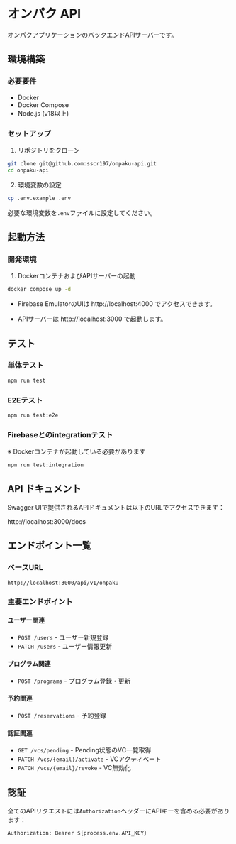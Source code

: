 # オンパク API

オンパクアプリケーションのバックエンドAPIサーバーです。

## 環境構築

### 必要要件

- Docker
- Docker Compose
- Node.js (v18以上)

### セットアップ

1. リポジトリをクローン

```bash
git clone git@github.com:sscr197/onpaku-api.git
cd onpaku-api
```

2. 環境変数の設定

```bash
cp .env.example .env
```

必要な環境変数を`.env`ファイルに設定してください。

## 起動方法

### 開発環境

1. DockerコンテナおよびAPIサーバーの起動

```bash
docker compose up -d
```

- Firebase EmulatorのUIは http://localhost:4000 でアクセスできます。

- APIサーバーは http://localhost:3000 で起動します。

## テスト

### 単体テスト

```bash
npm run test
```

### E2Eテスト

```bash
npm run test:e2e
```

### Firebaseとのintegrationテスト

※ Dockerコンテナが起動している必要があります

```bash
npm run test:integration
```

## API ドキュメント

Swagger UIで提供されるAPIドキュメントは以下のURLでアクセスできます：

http://localhost:3000/docs

## エンドポイント一覧

### ベースURL

```
http://localhost:3000/api/v1/onpaku
```

### 主要エンドポイント

#### ユーザー関連

- `POST /users` - ユーザー新規登録
- `PATCH /users` - ユーザー情報更新

#### プログラム関連

- `POST /programs` - プログラム登録・更新

#### 予約関連

- `POST /reservations` - 予約登録

#### 認証関連

- `GET /vcs/pending` - Pending状態のVC一覧取得
- `PATCH /vcs/{email}/activate` - VCアクティベート
- `PATCH /vcs/{email}/revoke` - VC無効化

## 認証

全てのAPIリクエストには`Authorization`ヘッダーにAPIキーを含める必要があります：

```
Authorization: Bearer ${process.env.API_KEY}

```
